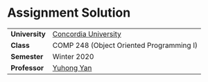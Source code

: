 Assignment Solution
================================


<table>
  <tr>
    <td><strong>University</strong></td><td><a href="http://www.concordia.ca/">Concordia University</a></td>
  </tr>
  <tr>
    <td><strong>Class</strong></td><td>COMP 248 (Object Oriented Programming I)</td>
  </tr>
  <tr>
    <td><strong>Semester</strong></td><td>Winter 2020</td>
  </tr>
  <tr>
    <td><strong>Professor</strong></td><td><a href="https://users.encs.concordia.ca/~yuhong/">Yuhong Yan</a></td>
  </tr>
</table>
